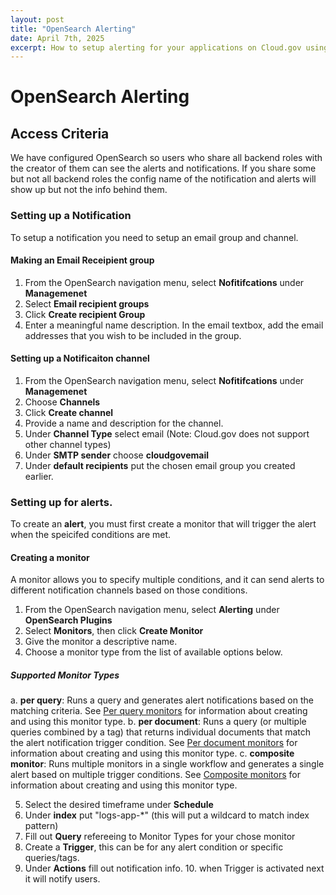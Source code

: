 ```yaml
---
layout: post
title: "OpenSearch Alerting"
date: April 7th, 2025
excerpt: How to setup alerting for your applications on Cloud.gov using OpenSearch
---
```


# OpenSearch Alerting

## Access Criteria

We have configured OpenSearch so users who share all backend roles with the creator of them can see the alerts and notifications. If you share some but not all backend roles the config name of the notification and alerts will show up but not the info behind them.

### Setting up a Notification

To setup a notification you need to setup an email group and channel.

#### Making an Email Receipient group

1. From the OpenSearch navigation menu, select **Nofitifcations** under **Managemenet**
2. Select **Email recipient groups**
3. Click **Create recipient Group**
4. Enter a meaningful name description. In the email textbox, add the email addresses that you wish to be included in the group.

#### Setting up a Notificaiton channel

1. From the OpenSearch navigation menu, select **Nofitifcations** under **Managemenet**
2. Choose **Channels**
3. Click **Create channel**
4. Provide a name and description for the channel.
5. Under **Channel Type** select email (Note: Cloud.gov does not support other channel types)
6. Under **SMTP sender** choose **cloudgovemail**
7. Under **default recipients** put the chosen email group you created earlier.

### Setting up for alerts.

To create an **alert**, you must first create a monitor that will trigger the alert when the speicifed conditions are met.

#### Creating a monitor

A monitor allows you to specify multiple conditions, and it can send alerts to different notification channels based on those conditions.

1. From the OpenSearch navigation menu, select **Alerting** under **OpenSearch Plugins**
2. Select **Monitors**, then click **Create Monitor**
3. Give the monitor a descriptive name.
4. Choose a monitor type from the list of available options below.

##### Supported Monitor Types

a. **per query**: Runs a query and generates alert notifications based on the matching criteria. See [Per query monitors](https://OpenSearch.org/docs/latest/observing-your-data/alerting/per-query-bucket-monitors/) for information about creating and using this monitor type.
b. **per document**: Runs a query (or multiple queries combined by a tag) that returns individual documents that match the alert notification trigger condition. See [Per document monitors](https://OpenSearch.org/docs/latest/observing-your-data/alerting/per-document-monitors/) for information about creating and using this monitor type.
c. **composite monitor**: Runs multiple monitors in a single workflow and generates a single alert based on multiple trigger conditions. See [Composite monitors](https://OpenSearch.org/docs/latest/observing-your-data/alerting/composite-monitors/) for information about creating and using this monitor type.

5. Select the desired timeframe under **Schedule**
6. Under **index** put "logs-app-\*" (this will put a wildcard to match index pattern)
7. Fill out **Query** refereeing to Monitor Types for your chose monitor
8. Create a **Trigger**, this can be for any alert condition or specific queries/tags.
9. Under **Actions** fill out notification info. 10. when Trigger is activated next it will notify users.
